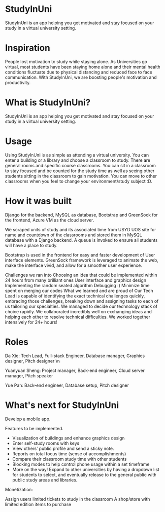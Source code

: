 # StudyInUni
StudyInUni is an app helping you get motivated and stay focused on your study in a virtual university setting.

# Inspiration
People lost motivation to study while staying alone. As Universities go virtual, most students have been staying home alone and their mental health conditions fluctuate due to physical distancing and reduced face to face communication. With StudyInUni, we are boosting people's motivation and productivity.

# What is StudyInUni?
StudyInUni is an app helping you get motivated and stay focused on your study in a virtual university setting.

# Usage
Using StudyInUni is as simple as attending a virtual university. You can enter a building or a library and choose a classroom to study. There are general rooms and specific course classrooms. You can sit in a classroom to stay focused and be counted for the study time as well as seeing other students sitting in the classroom to gain motivation. You can move to other classrooms when you feel to change your environment/study subject :D.

# How it was built
Django for the backend, MySQL as database, Bootstrap and GreenSock for the frontend, Azure VM as the cloud server.

We scraped units of study and its associated time from USYD UOS site for name and countdown of the classrooms and stored them in MySQL database with a Django backend. A queue is invoked to ensure all students will have a place to study.

Bootstrap is used in the frontend for easy and faster development of User interface elements. GreenSock framework is leveraged to animate the web, make the interface vivid, and allow for a smoother user experience.

Challenges we ran into
Choosing an idea that could be implemented within 24 hours from many brilliant ones
User interface and graphics design
Implementing the random seated algorithm
Debugging :)
Minimize time spent on merging our codes
What we learned and are proud of
Our Tech Lead is capable of identifying the exact technical challenges quickly, embracing those challenges, breaking down and assigning tasks to each of us tailoring our specialties.
We managed to decide our technology stack of choice rapidly.
We collaborated incredibly well on exchanging ideas and helping each other to resolve technical difficulties.
We worked together intensively for 24+ hours!

# Roles
Da Xie: Tech Lead, Full-stack Engineer, Database manager, Graphics designer, Pitch designer \n

Yuanyuan Sheng: Project manager, Back-end engineer, Cloud server manager, Pitch speaker

Yue Pan: Back-end engineer, Database setup, Pitch designer

# What's next for StudyInUni
Develop a mobile app.

Features to be implemented.

- Visualization of buildings and enhance graphics design
- Enter self-study rooms with keys
- View others' public profile and send a sticky note.
- Reports on total focus time (sense of accomplishments)
- Compare their classroom study time with other students
- Blocking modes to help control phone usage within a set timeframe
- More on the way!
Expand to other universities by having a dropdown list for students to select, and eventually release to the general public with public study areas and libraries.

Monetization:

Assign users limited tickets to study in the classroom
A shop/store with limited edition items to purchase
